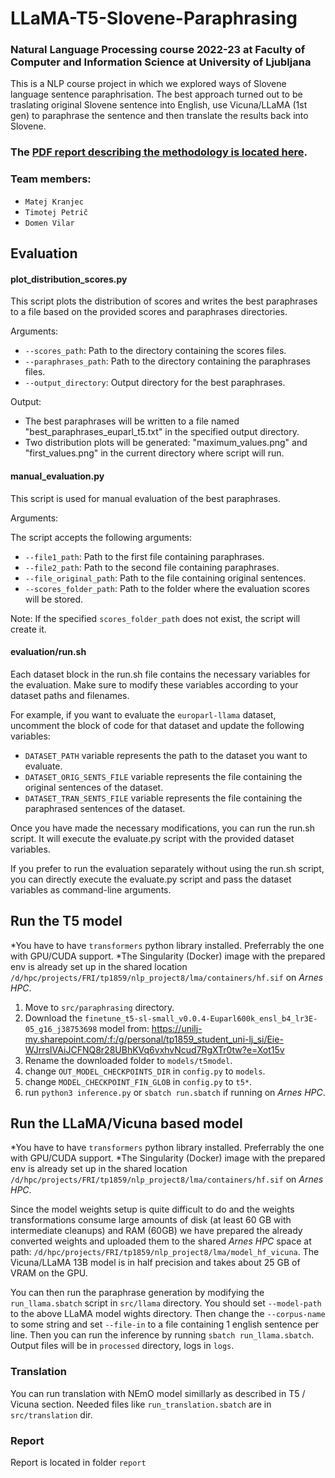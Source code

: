 # LLaMA-T5-Slovene-Paraphrasing

### Natural Language Processing course 2022-23 at Faculty of Computer and Information Science at University of Ljubljana

This is a NLP course project in which we explored ways of Slovene language sentence paraphrisation.
The best approach turned out to be traslating original Slovene sentence into English, use Vicuna/LLaMA (1st gen) to paraphrase the sentence and then translate the results back into Slovene.

### The [PDF report describing the methodology is located here](report/NLP_project_Paraphrasing_Sentences.pdf).

### Team members:

- `Matej Kranjec`
- `Timotej Petrič`
- `Domen Vilar`

#### 

## Evaluation

#### plot_distribution_scores.py

This script plots the distribution of scores and writes the best paraphrases to a file based on the provided scores and paraphrases directories.

Arguments:

- `--scores_path`: Path to the directory containing the scores files.
- `--paraphrases_path`: Path to the directory containing the paraphrases files.
- `--output_directory`: Output directory for the best paraphrases.

<!-- The script can be run on an HPC system using the following command:

~~~
srun -n1 -N1 -c8 -G1 --mem=32G --time=1-00:00 --preserve-env --pty --partition=gpu singularity exec --nv /d/hpc/projects/FRI/tp1859/nlp_project8/lma/containers/hf.sif python3 plot_distribution_scores.py --scores_path <scores_directory> --paraphrases_path <paraphrases_directory> --output_directory <output_directory>
~~~

-->

Output:

- The best paraphrases will be written to a file named "best_paraphrases_euparl_t5.txt" in the specified output directory.
- Two distribution plots will be generated: "maximum_values.png" and "first_values.png" in the current directory where script will run.

#### manual_evaluation.py

This script is used for manual evaluation of the best paraphrases.

Arguments:

The script accepts the following arguments:

- `--file1_path`: Path to the first file containing paraphrases.
- `--file2_path`: Path to the second file containing paraphrases.
- `--file_original_path`: Path to the file containing original sentences.
- `--scores_folder_path`: Path to the folder where the evaluation scores will be stored.

Note: If the specified `scores_folder_path` does not exist, the script will create it.

#### evaluation/run.sh

Each dataset block in the run.sh file contains the necessary variables for the evaluation. Make sure to modify these variables according to your dataset paths and filenames.

For example, if you want to evaluate the `europarl-llama` dataset, uncomment the block of code for that dataset and update the following variables:

- `DATASET_PATH` variable represents the path to the dataset you want to evaluate.
- `DATASET_ORIG_SENTS_FILE` variable represents the file containing the original sentences of the dataset.
- `DATASET_TRAN_SENTS_FILE` variable represents the file containing the paraphrased sentences of the dataset.

Once you have made the necessary modifications, you can run the run.sh script. It will execute the evaluate.py script with the provided dataset variables.

If you prefer to run the evaluation separately without using the run.sh script, you can directly execute the evaluate.py script and pass the dataset variables as command-line arguments.


## Run the T5 model

\*You have to have `transformers` python library installed. Preferrably the one with GPU/CUDA support.
\*The Singularity (Docker) image with the prepared env is already set up in the shared location `/d/hpc/projects/FRI/tp1859/nlp_project8/lma/containers/hf.sif` on _Arnes HPC_.

1. Move to `src/paraphrasing` directory.
1. Download the `finetune_t5-sl-small_v0.0.4-Euparl600k_ensl_b4_lr3E-05_g16_j38753698` model from: 
https://unilj-my.sharepoint.com/:f:/g/personal/tp1859_student_uni-lj_si/Eie-WJrrsIVAiJCFNQ8r28UBhKVq6vxhvNcud7RgXTr0tw?e=Xot15v
2. Rename the downloaded folder to `models/t5model`.
3. change `OUT_MODEL_CHECKPOINTS_DIR` in `config.py` to `models`.
4. change `MODEL_CHECKPOINT_FIN_GLOB` in `config.py` to `t5*`.
5. run `python3 inference.py` or `sbatch run.sbatch` if running on _Arnes HPC_.

## Run the LLaMA/Vicuna based model

\*You have to have `transformers` python library installed. Preferrably the one with GPU/CUDA support.
\*The Singularity (Docker) image with the prepared env is already set up in the shared location `/d/hpc/projects/FRI/tp1859/nlp_project8/lma/containers/hf.sif` on _Arnes HPC_.

Since the model weights setup is quite difficult to do and the weights transformations consume large amounts of disk (at least 60 GB with intermediate cleanups) and RAM (60GB) we have prepared the already converted weights and uploaded them to the shared _Arnes HPC_ space at path: `/d/hpc/projects/FRI/tp1859/nlp_project8/lma/model_hf_vicuna`. The Vicuna/LLaMA 13B model is in half precision and takes about 25 GB of VRAM on the GPU.

You can then run the paraphrase generation by modifying the `run_llama.sbatch` script in `src/llama` directory. You should set `--model-path` to the above LLaMA model wights directory.
Then change the `--corpus-name` to some string and set `--file-in` to a file containing 1 english sentence per line. Then you can run the inference by running `sbatch run_llama.sbatch`. Output files will be in `processed` directory, logs in `logs`.

### Translation

You can run translation with NEmO model simillarly as described in T5 / Vicuna section. Needed files like `run_translation.sbatch` are in `src/translation` dir.


### Report

Report is located in folder `report`
